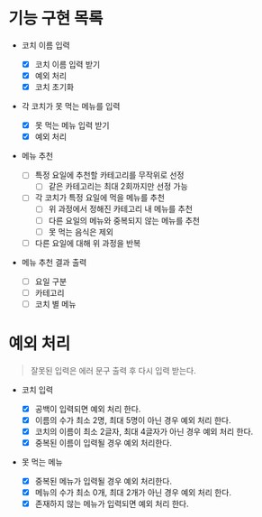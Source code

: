 # 기능 구현 목록

- 코치 이름 입력

  - [x] 코치 이름 입력 받기
  - [x] 예외 처리
  - [x] 코치 초기화

- 각 코치가 못 먹는 메뉴를 입력

  - [x] 못 먹는 메뉴 입력 받기
  - [x] 예외 처리

- 메뉴 추천

  - [ ] 특정 요일에 추천할 카테고리를 무작위로 선정
    - [ ] 같은 카테고리는 최대 2회까지만 선정 가능
  - [ ] 각 코치가 특정 요일에 먹을 메뉴를 추천
    - [ ] 위 과정에서 정해진 카테고리 내 메뉴를 추천
    - [ ] 다른 요일의 메뉴와 중복되지 않는 메뉴를 추천
    - [ ] 못 먹는 음식은 제외
  - [ ] 다른 요일에 대해 위 과정을 반복

- 메뉴 추천 결과 출력
  - [ ] 요일 구분
  - [ ] 카테고리
  - [ ] 코치 별 메뉴

# 예외 처리

> 잘못된 입력은 에러 문구 출력 후 다시 입력 받는다.

- 코치 입력

  - [x] 공백이 입력되면 예외 처리 한다.
  - [x] 이름의 수가 최소 2명, 최대 5명이 아닌 경우 예외 처리 한다.
  - [x] 코치의 이름이 최소 2글자, 최대 4글자가 아닌 경우 예외 처리 한다.
  - [x] 중복된 이름이 입력될 경우 예외 처리한다.

- 못 먹는 메뉴
  - [x] 중복된 메뉴가 입력될 경우 예외 처리한다.
  - [x] 메뉴의 수가 최소 0개, 최대 2개가 아닌 경우 예외 처리 한다.
  - [x] 존재하지 않는 메뉴가 입력되면 예외 처리 한다.
